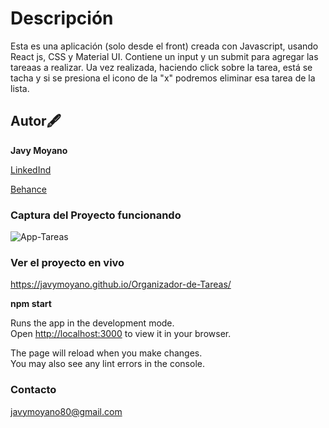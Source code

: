 # Descripción

Esta es una aplicación (solo desde el front) creada con Javascript, usando React js, CSS y Material UI.
Contiene un input y un submit para agregar las tareaas a realizar. Ua vez realizada, haciendo click sobre la tarea, está se tacha y si se presiona el icono de la "x" podremos eliminar esa tarea de la lista.

## Autor🖋

**Javy Moyano**


[LinkedInd](www.linkedin.com/in/javier-moyano-1ba2691b3)

[Behance](www.behance.net/javymoyano6911)


### Captura del Proyecto funcionando

![App-Tareas](https://user-images.githubusercontent.com/92520469/175972180-c1bc7b6c-f7bd-4812-af7b-4efb850abdda.png)


### Ver el proyecto en vivo
https://javymoyano.github.io/Organizador-de-Tareas/

**npm start**

Runs the app in the development mode.\
Open [http://localhost:3000](http://localhost:3000) to view it in your browser.

The page will reload when you make changes.\
You may also see any lint errors in the console.

### Contacto

javymoyano80@gmail.com

